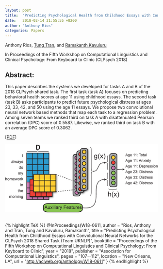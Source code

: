 ```yaml
---
layout: post
title:  "Predicting Psychological Health from Childhood Essays with Convolutional Neural Networks for the CLPsych 2018 Shared Task (Team UKNLP)"
date:   2018-02-14 21:55:55 +0200
author: "Anthony Rios"
categories: Papers
---
```


Anthony Rios, <a href="http://tttran.net">Tung Tran</a>, and <a href="http://protocols.netlab.uky.edu/~rvkavu2/">Ramakanth Kavuluru</a>

In Proceedings of the Fifth Workshop on Computational Linguistics and Clinical Psychology: From Keyboard to Clinic (CLPsych 2018)

## Abstract:
This paper describes the systems we developed for tasks A and B of the 2018 CLPsych shared task. The first task (task A) focuses on predicting behavioral health scores at age 11 using childhood essays. The second task (task B) asks participants to predict future psychological distress at ages 23, 33, 42, and 50 using the age 11 essays. We propose two convolutional neural network based methods that map each task to a regression problem. Among seven teams we ranked third on task A with disattenuated Pearson correlation (DPC) score of 0.5587. Likewise, we ranked third on task B with an average DPC score of 0.3062.

[<a href="http://aclweb.org/anthology/W18-0611">PDF</a>]

<div style="text-align:center"><img src="/images/clpsych-2018-method.png" /></div>

<br />

{% highlight TeX %}
@InProceedings{W18-0611,
  author = "Rios, Anthony and Tran, Tung and Kavuluru, Ramakanth",
  title = "Predicting Psychological Health from Childhood Essays with Convolutional Neural Networks for the CLPsych 2018 Shared Task (Team UKNLP)",
  booktitle = "Proceedings of the Fifth Workshop on Computational Linguistics and Clinical Psychology: From Keyboard to Clinic",
  year = "2018",
  publisher = "Association for Computational Linguistics",
  pages = "107--112",
  location = "New Orleans, LA",
  url = "http://aclweb.org/anthology/W18-0611"
}
{% endhighlight %}

